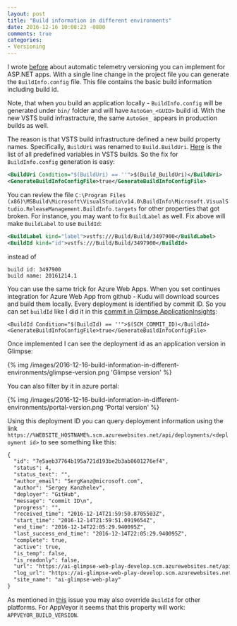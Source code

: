 ```yaml
---
layout: post
title: "Build information in different environments"
date: 2016-12-16 10:08:23 -0800
comments: true
categories: 
- Versioning
---
```

I wrote [before](http://apmtips.com/blog/2015/06/18/application-versioning-semantic-or-automatic/) about automatic telemetry versioning you can implement for ASP.NET apps. With a single line change in the project file you can generate the `BuildInfo.config` file. This file contains the basic build information including build id.  

Note, that when you build an application locally - `BuildInfo.config` will be generated under `bin/` folder and will have `AutoGen_<GUID>` build id. With the new VSTS build infrastracture, the same `AutoGen_` appears in production builds as well.

The reason is that VSTS build infrastructure defined a new build property names. Specifically, `BuildUri` was renamed to `Build.BuildUri`. [Here](https://www.visualstudio.com/en-us/docs/build/define/variables#predefined-variables) is the list of all predefined variables in VSTS builds. So the fix for `BuildInfo.config` generation is easy:

``` xml
<BuildUri Condition="$(BuildUri) == ''">$(Build_BuildUri)</BuildUri>
<GenerateBuildInfoConfigFile>true</GenerateBuildInfoConfigFile>
```

You can review the file `C:\Program Files (x86)\MSBuild\Microsoft\VisualStudio\v14.0\BuildInfo\Microsoft.VisualStudio.ReleaseManagement.BuildInfo.targets` for other properties that got broken. For instance, you may want to fix `BuildLabel` as well. Fix above will make `BuildLabel` to use `BuildId`:

``` xml
<BuildLabel kind="label">vstfs:///Build/Build/3497900</BuildLabel>
<BuildId kind="id">vstfs:///Build/Build/3497900</BuildId>
```

instead of

```
build id: 3497900
build name: 20161214.1
```

You can use the same trick for Azure Web Apps. When you set continues integration for Azure Web App from github - Kudu will download sources and build them locally. Every deployment is identified by commit ID. So you can set `buildId` like I did it in this [commit in Glimpse.ApplicationInsights](https://github.com/Glimpse/Glimpse.ApplicationInsights/commit/7e5aeb37764b195a721d193be2b3ab8601276ef4):

```
<BuildId Condition="$(BuildId) == ''">$(SCM_COMMIT_ID)</BuildId>
<GenerateBuildInfoConfigFile>true</GenerateBuildInfoConfigFile>
```

Once implemented I can see the deployment id as an application version in Glimpse:

{% img /images/2016-12-16-build-information-in-different-environments/glimpse-version.png 'Glimpse version' %}

You can also filter by it in azure portal:

{% img /images/2016-12-16-build-information-in-different-environments/portal-version.png 'Portal version' %}

Using this deployment ID you can query deployment information using the link `https://%WEBSITE_HOSTNAME%.scm.azurewebsites.net/api/deployments/<deployment id>` to see something like this:

``` xml
{
  "id": "7e5aeb37764b195a721d193be2b3ab8601276ef4",
  "status": 4,
  "status_text": "",
  "author_email": "SergKanz@microsoft.com",
  "author": "Sergey Kanzhelev",
  "deployer": "GitHub",
  "message": "commit ID\n",
  "progress": "",
  "received_time": "2016-12-14T21:59:50.8705503Z",
  "start_time": "2016-12-14T21:59:51.0919654Z",
  "end_time": "2016-12-14T22:05:29.940095Z",
  "last_success_end_time": "2016-12-14T22:05:29.940095Z",
  "complete": true,
  "active": true,
  "is_temp": false,
  "is_readonly": false,
  "url": "https://ai-glimpse-web-play-develop.scm.azurewebsites.net/api/deployments/7e5aeb37764b195a721d193be2b3ab8601276ef4",
  "log_url": "https://ai-glimpse-web-play-develop.scm.azurewebsites.net/api/deployments/7e5aeb37764b195a721d193be2b3ab8601276ef4/log",
  "site_name": "ai-glimpse-web-play"
}
```

As mentioned in [this](https://github.com/projectkudu/kudu/issues/1897) issue you may also override `BuildId` for other platforms. For AppVeyor it seems that this property will work: `APPVEYOR_BUILD_VERSION`.
